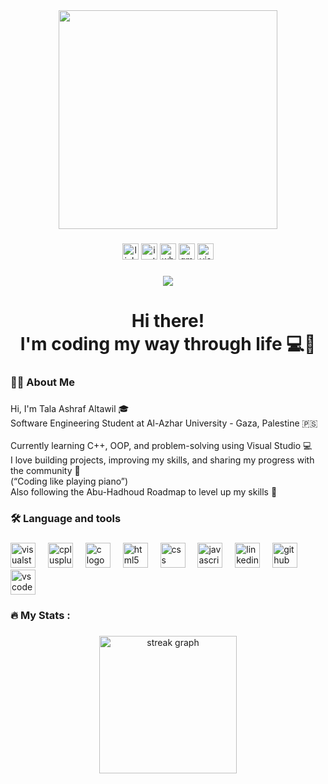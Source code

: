 <div align="center">
  <img height="350" src="https://media4.giphy.com/media/v1.Y2lkPTc5MGI3NjExMzk1OTdjZWJmdTNqZ2VqeXE1MmlxNjN1eGc0OWhjcTRnYzNlNndycSZlcD12MV9pbnRlcm5hbF9naWZfYnlfaWQmY3Q9Zw/EbE4N87Yc90lO/giphy.gif"  />
</div>

###

<div align="center">
  <img src="https://img.shields.io/static/v1?message=LinkedIn&logo=linkedin&label=&color=0077B5&logoColor=white&labelColor=&style=for-the-badge" height="26" alt="linkedin logo"  />
  <img src="https://img.shields.io/static/v1?message=Instagram&logo=instagram&label=&color=E4405F&logoColor=white&labelColor=&style=for-the-badge" height="26" alt="instagram logo"  />
  <img src="https://img.shields.io/static/v1?message=Whatsapp&logo=whatsapp&label=&color=25D366&logoColor=white&labelColor=&style=for-the-badge" height="26" alt="whatsapp logo"  />
  <img src="https://img.shields.io/static/v1?message=Gmail&logo=gmail&label=&color=D14836&logoColor=white&labelColor=&style=for-the-badge" height="26" alt="gmail logo"  />
  <img src="https://img.shields.io/static/v1?message=Visual%20Studio%20Marketplace&logo=visualstudio&label=&color=e2165e&logoColor=white&labelColor=&style=for-the-badge" height="26" alt="visualstudio logo"  />
</div>

###

<div align="center">
  <img src="https://visitor-badge.laobi.icu/badge?page_id=TALA-ALTAWIL.TALA-ALTAWIL&"  />
</div>

###

<h1 align="center">Hi there!<br>I'm coding my way through life 💻🎹</h1>

###

<h3 align="left">👩‍💻  About Me</h3>

###

<p align="left">Hi, I'm Tala Ashraf Altawil 🎓  <br>Software Engineering Student at Al-Azhar University - Gaza, Palestine 🇵🇸  <br><br>Currently learning C++, OOP, and problem-solving using Visual Studio 💻  <br>I love building projects, improving my skills, and sharing my progress with the community 🎹  <br>(“Coding like playing piano”)  <br>Also following the Abu-Hadhoud Roadmap to level up my skills 🚀</p>

###

<h3 align="left">🛠 Language and tools</h3>

###

<div align="left">
  <img src="https://cdn.jsdelivr.net/gh/devicons/devicon/icons/visualstudio/visualstudio-plain.svg" height="40" alt="visualstudio logo"  />
  <img width="12" />
  <img src="https://cdn.jsdelivr.net/gh/devicons/devicon/icons/cplusplus/cplusplus-original.svg" height="40" alt="cplusplus logo"  />
  <img width="12" />
  <img src="https://cdn.jsdelivr.net/gh/devicons/devicon/icons/c/c-original.svg" height="40" alt="c logo"  />
  <img width="12" />
  <img src="https://cdn.jsdelivr.net/gh/devicons/devicon/icons/html5/html5-original.svg" height="40" alt="html5 logo"  />
  <img width="12" />
  <img src="https://cdn.jsdelivr.net/gh/devicons/devicon/icons/css3/css3-original.svg" height="40" alt="css logo"  />
  <img width="12" />
  <img src="https://cdn.jsdelivr.net/gh/devicons/devicon/icons/javascript/javascript-original.svg" height="40" alt="javascript logo"  />
  <img width="12" />
  <img src="https://cdn.jsdelivr.net/gh/devicons/devicon/icons/linkedin/linkedin-original.svg" height="40" alt="linkedin logo"  />
  <img width="12" />
  <img src="https://cdn.jsdelivr.net/gh/devicons/devicon/icons/github/github-original.svg" height="40" alt="github logo"  />
  <img width="12" />
  <img src="https://cdn.jsdelivr.net/gh/devicons/devicon/icons/vscode/vscode-original.svg" height="40" alt="vscode logo"  />
</div>

###

<h3 align="left">🔥   My Stats :</h3>

###

<div align="center">
  <img src="https://streak-stats.demolab.com?user=TALA-ALTAWIL&locale=en&mode=daily&theme=dark&hide_border=false&border_radius=5&order=3" height="220" alt="streak graph"  />
</div>

###
